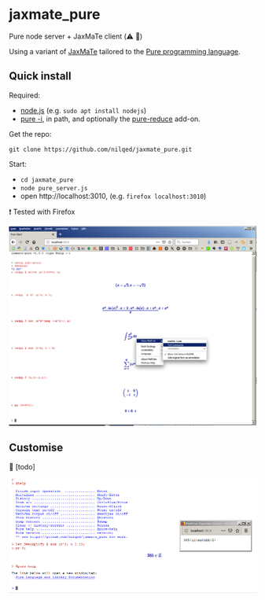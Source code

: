 # jaxmate_pure
Pure node server + JaxMaTe client (:warning: :construction:)

Using a variant of [JaxMaTe](https://github.com/nilqed/jaxMaTe) tailored to the [Pure programming language](https://github.com/agraef/pure-lang).

## Quick install

Required:

* [node.js](https://nodejs.org/en/) (e.g. `sudo apt install nodejs`)
* [pure -i](https://agraef.github.io/pure-lang/), in path, and optionally the [pure-reduce](https://github.com/agraef/pure-lang/wiki/Addons#pure-reduce) add-on.

Get the repo:

	git clone https://github.com/nilqed/jaxmate_pure.git


Start:

* `cd jaxmate_pure`
* `node pure_server.js`
* open http://localhost:3010, (e.g. `firefox localhost:3010`)

 :heavy_exclamation_mark: Tested with Firefox


![jxmt_pure](docs/jxmt_pure.png)

## Customise

:bell: [todo]

![jxmt_pure2](docs/jxmt_pure2.png)


